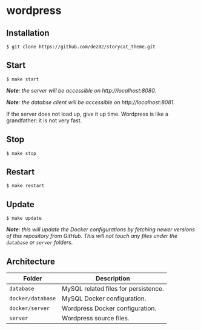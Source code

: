 # wordpress

## Installation

```console
$ git clone https://github.com/dez02/storycat_theme.git
```
## Start

```console
$ make start
```

***Note**: the server will be accessible on http://localhost:8080.*

***Note**: the databse client will be accessible on http://localhost:8081.*

If the server does not load up, give it up time. Wordpress is like a grandfather: it is not very fast.

## Stop

```console
$ make stop
```

## Restart

```console
$ make restart
```

## Update

```console
$ make update
```

***Note**: this will update the Docker configurations by fetching newer versions of this repository from GitHub. This will not touch any files under the `database` or `server` folders.*

## Architecture

Folder | Description
---|---
`database` | MySQL related files for persistence.
`docker/database` | MySQL Docker configuration.
`docker/server` | Wordpress Docker configuration.
`server` | Wordpress source files.
